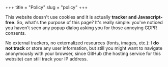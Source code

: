 +++
title = "Policy"
slug = "policy"
+++

This website doesn't use cookies and it is actually **tracker and Javascript-free**. So, what's the purpose of this page? It's really simple: you've noticed you haven't seen any popup dialog asking you for those annoying GDPR consents. 

No external trackers, no externalized resources (fonts, images, etc.): I **do not track** or store any user information, but still you might want to navigate anonymously with your browser, since GitHub (the hosting service for this website) can still track your IP address.
